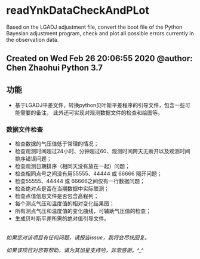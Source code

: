 # readYnkDataCheckAndPLot

Based on the LGADJ adjustment file, convert the boot file of the Python Bayesian adjustment program, check and plot all possible errors currently in the observation data.

Created on Wed Feb 26 20:06:55 2020
@author: Chen Zhaohui
Python 3.7
------

## 功能
- 基于LGADJ平差文件，转换python贝叶斯平差程序的引导文件，包含一些可能需要的备注，
此外还可实现对观测数据文件的检查和绘图等。

### 数据文件检查
- 检查数据的气压值低于常理的情况；
- 检查观测时间超过24小时、分钟超过60、观测时间跨天无断开以及观测时间排序错误问题；
- 检查观测日期排序（相同天没有放在一起）问题；
- 检查相同点号之间没有用55555、44444 或 66666 隔开问题；
- 检查55555、44444 或 66666之间仅有一行数据问题；
- 检查绝对点是否在当期数据中实际联测；
- 检查点值信息文件是否包含高程列；
- 每个测点气压和温度值的相对变化结果图；
- 所有测点气压和温度值的变化曲线，可辅助气压值的检查；
- 生成贝叶斯平差所需的绝对值引导文件。

<br>
<i>如果您对该项目有任何问题，请报告issue，我将会尽快回复。</i>

<i>如果该项目对您有帮助，请为其加星支持哈，非常感谢。^_^</i>
